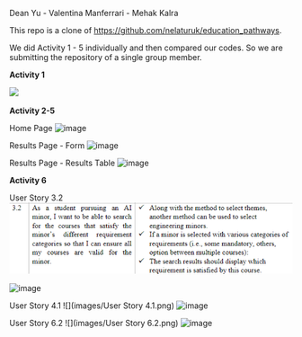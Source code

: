 Dean Yu - Valentina Manferrari - Mehak Kalra

This repo is a clone of https://github.com/nelaturuk/education_pathways.

We did Activity 1 - 5 individually and then compared our codes. So we are submitting the repository of a single group member.

**Activity 1**

![](images/Activity1.png)


**Activity 2-5**

Home Page
![image](https://user-images.githubusercontent.com/57778780/197859705-e3f66ed8-1dd3-4b75-bd7d-7d4503f3ec3a.png)

Results Page - Form
![image](https://user-images.githubusercontent.com/57778780/197859722-a0357b64-ca56-4a38-9c40-d2dc5eb31607.png)

Results Page - Results Table
![image](https://user-images.githubusercontent.com/57778780/197859739-f29eb24f-eb8f-4a7c-8e4c-783f62966330.png)

**Activity 6**

User Story 3.2
![](images/User_Story_3.2.png)

![image](https://user-images.githubusercontent.com/57778780/197859594-693db605-a847-4110-be65-aa7ac98ed016.png)

User Story 4.1
![](images/User Story 4.1.png)
![image](https://user-images.githubusercontent.com/57778780/197859623-9ce4a2f3-a777-4943-a4b3-81b41ccd773b.png)


User Story 6.2
![](images/User Story 6.2.png)
![image](https://user-images.githubusercontent.com/57778780/197859651-7f57e983-e9e7-4029-ae40-9e9a8d5f86c1.png)

